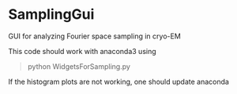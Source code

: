 # SamplingGui
GUI for analyzing Fourier space sampling in cryo-EM

This code should work with anaconda3 using
> python WidgetsForSampling.py

If the histogram plots are not working, one should update anaconda
